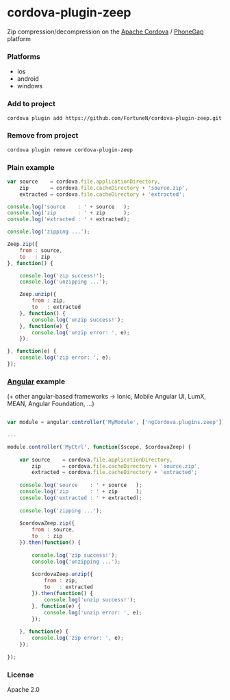 # cordova-plugin-zeep
Zip compression/decompression on the [Apache Cordova](https://cordova.apache.org) / [PhoneGap](http://phonegap.com) platform

### Platforms
- ios
- android
- windows

### Add to project
```sh
cordova plugin add https://github.com/FortuneN/cordova-plugin-zeep.git
```

### Remove from project
```sh
cordova plugin remove cordova-plugin-zeep
```

### Plain example
```js
var source    = cordova.file.applicationDirectory,
    zip       = cordova.file.cacheDirectory + 'source.zip',
    extracted = cordova.file.cacheDirectory + 'extracted';

console.log('source    : ' + source   );
console.log('zip       : ' + zip      );
console.log('extracted : ' + extracted);

console.log('zipping ...');

Zeep.zip({
    from : source,
    to   : zip
}, function() {

    console.log('zip success!');
    console.log('unzipping ...');

    Zeep.unzip({
        from : zip,
        to   : extracted
    }, function() {
        console.log('unzip success!');
    }, function(e) {
        console.log('unzip error: ', e);
    });

}, function(e) {
    console.log('zip error: ', e);
});
```

### [Angular](https://angularjs.org) example
(+ other angular-based frameworks -> Ionic, Mobile Angular UI, LumX, MEAN, Angular Foundation, ...)
```js

var module = angular.controller('MyModule', ['ngCordova.plugins.zeep'])

...

module.controller('MyCtrl', function($scope, $cordovaZeep) {
    
    var source    = cordova.file.applicationDirectory,
        zip       = cordova.file.cacheDirectory + 'source.zip',
        extracted = cordova.file.cacheDirectory + 'extracted';
    
    console.log('source    : ' + source   );
    console.log('zip       : ' + zip      );
    console.log('extracted : ' + extracted);
    
    console.log('zipping ...');
    
    $cordovaZeep.zip({
        from : source,
        to   : zip
    }).then(function() {
        
        console.log('zip success!');
        console.log('unzipping ...');
        
        $cordovaZeep.unzip({
            from : zip,
            to   : extracted
        }).then(function() {
            console.log('unzip success!');
        }, function(e) {
            console.log('unzip error: ', e);
        });
        
    }, function(e) {
        console.log('zip error: ', e);
    });
    
});
```

### License
Apache 2.0
